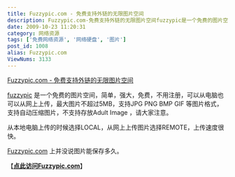 ```yaml
---
title: Fuzzypic.com - 免费支持外链的无限图片空间
description: Fuzzypic.com-免费支持外链的无限图片空间fuzzypic是一个免费的图片空间，简单，强大，免费，不用注册，可以从电脑也可以从网上上传，最大图片不超过5MB，支持JPGPNGBMPGIF等图片格式，支持自动压缩图片，不支持存放AdultImage，请大家注意。从本地电脑上传的时候选择LOCAL，从网上上传图片选择REMOTE，上传速度很快。Fuzzypic.com上并没说图片能保存多久。
date: 2009-10-23 11:20:31
category: 网络资源
tags: ['免费网络资源', '网络硬盘', '图片']
post_id: 1008
alias: Fuzzypic.com
ViewNums: 3133
---
```


[Fuzzypic.com - 免费支持外链的无限图片空间](/blog/fuzzypiccom)

[fuzzypic](/blog/fuzzypiccom) 是一个免费的图片空间，简单，强大，免费，不用注册，可以从电脑也可以从网上上传，最大图片不超过5MB，支持JPG PNG BMP GIF 等图片格式，支持自动压缩图片，不支持存放Adult Image ，请大家注意。

从本地电脑上传的时候选择LOCAL，从网上上传图片选择REMOTE，上传速度很快。

[Fuzzypic.com](/blog/fuzzypiccom) 上并没说图片能保存多久。

【[**点此访问Fuzzypic.com**](http://fuzzypic.com/)】

